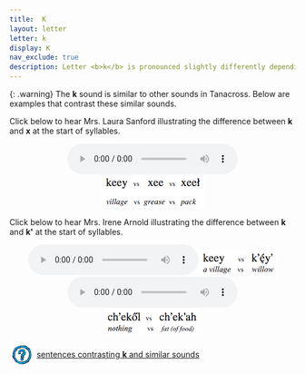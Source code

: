 ```yaml
---
title:  K
layout: letter
letter: k
display: K
nav_exclude: true
description: Letter <b>k</b> is pronounced slightly differently depending on whether it is at the start or end of a syllable. At the start of a syllable, Tanacross <b>k</b> has a raspy quality similar to letter <b>x</b>. At the end of a word, letter <b>k</b> does not have this raspy quality and is similar to English k sound in words such as 'roc<b>k'</b>.
---
```




{: .warning}
The <b>k</b> sound is similar to other sounds in Tanacross. Below are examples that contrast these similar sounds.


Click below to hear Mrs. Laura Sanford illustrating the difference between <b>k</b> and <b>x</b> at the start of syllables.


<center>
<audio controls src="/assets/audio/k_x_comps_LS.mp3" type="audio/mpeg">Your browser does not support the audio element.</audio><br/>
<img src="/assets/gif/k_x_comp.gif" border="0" >
</center>

Click below to hear Mrs. Irene Arnold illustrating the difference between <b>k</b> and <b>k'</b> at the start of syllables.


<center>
<audio controls src="/assets/audio/k_k_glot_comp.mp3" type="audio/mpeg">Your browser does not support the audio element.</audio><br.>
<img src="/assets/gif/k_k_glot_comp1.gif" border="0">
</center>

<center>
<audio controls src="/assets/audio/k_k_glot_med_comp.mp3" type="audio/mpeg">Your browser does not support the audio element.</audio><br/>
<img src="/assets/gif/k_k_glot_comp2.gif" border="0">
</center>



<p>
<img src="/assets/images/question.png" width="34" height="34" hspace="5" align="absmiddle"> <a href="../velar_comp/velar_sent/velar_sent.html"> sentences contrasting <b>k</b> and similar sounds</a><br />
</p>
<br />
</center>
		